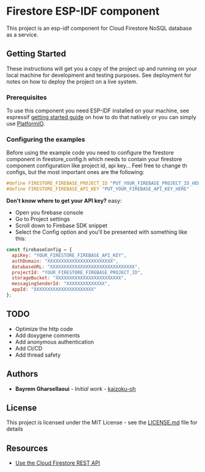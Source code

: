 # Firestore ESP-IDF component

This project is an esp-idf component for Cloud Firestore NoSQL database as a service.

## Getting Started

These instructions will get you a copy of the project up and running on your local machine for development and testing purposes. See deployment for notes on how to deploy the project on a live system.

### Prerequisites

To use this component you need ESP-IDF installed on your machine, see espressif [getting started guide](https://docs.espressif.com/projects/esp-idf/en/latest/esp32/get-started/) on how to do that natively or you can simply use [PlatformIO](https://docs.platformio.org/en/latest/tutorials/espressif32/espidf_debugging_unit_testing_analysis.html).

### Configuring the examples

Before using the example code you need to configure the firestore component in firestore_config.h which needs to contain your firestore component configuration like project id, api key... Feel free to change th configs, but the most important ones are the following:

``` C
#define FIRESTORE_FIREBASE_PROJECT_ID "PUT_YOUR_FIREBASE_PROJECT_ID_HERE"
#define FIRESTORE_FIREBASE_API_KEY "PUT_YOUR_FIREBASE_API_KEY_HERE"
```

**Don't know where to get your API key?** easy:
* Open you firebase console
* Go to Project settings 
* Scroll down to Firebase SDK snippet
* Select the Config option and you'll be presented with something like this:

``` Javascript
const firebaseConfig = {
  apiKey: "YOUR_FIRESTORE_FIREBASE_API_KEY",
  authDomain: "XXXXXXXXXXXXXXXXXXXXXXXX",
  databaseURL: "XXXXXXXXXXXXXXXXXXXXXXXXXXXXXXX",
  projectId: "YOUR_FIRESTORE_FIREBASE_PROJECT_ID",
  storageBucket: "XXXXXXXXXXXXXXXXXXXXXXXX",
  messagingSenderId: "XXXXXXXXXXXXXX",
  appId: "XXXXXXXXXXXXXXXXXXXXXX"
};
```

## TODO

* Optimize the http code
* Add doxygene comments
* Add anonymous authentication
* Add CI/CD
* Add thread safety

## Authors

* **Bayrem Gharsellaoui** - *Initial work* - [kaizoku-oh](https://github.com/kaizoku-oh)

## License

This project is licensed under the MIT License - see the [LICENSE.md](LICENSE.md) file for details

## Resources

* [Use the Cloud Firestore REST API](https://firebase.google.com/docs/firestore/use-rest-api)
